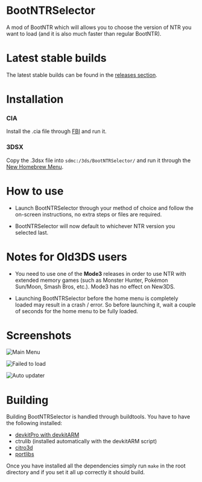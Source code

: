 # BootNTRSelector
A mod of BootNTR which will allows you to choose the version of NTR you want to load (and it is also much faster than regular BootNTR).

# Latest stable builds
The latest stable builds can be found in the [releases section](https://github.com/lolololoololol194/Yuza/releases).

# Installation
### CIA
Install the .cia file through [FBI](https://github.com/Steveice10/FBI) and run it.

### 3DSX
Copy the .3dsx file into `sdmc:/3ds/BootNTRSelector/` and run it through the [New Homebrew Menu](https://github.com/fincs/new-hbmenu).

# How to use
- Launch BootNTRSelector through your method of choice and follow the on-screen instructions, no extra steps or files are required.

- BootNTRSelector will now default to whichever NTR version you selected last.

# Notes for Old3DS users
- You need to use one of the **Mode3** releases in order to use NTR with extended memory games (such as Monster Hunter, Pokémon Sun/Moon, Smash Bros, etc.). Mode3 has no effect on New3DS.

- Launching BootNTRSelector before the home menu is completely loaded may result in a crash / error. So before launching it, wait a couple of seconds for the home menu to be fully loaded.

# Screenshots
![Main Menu](https://imgur.com/EWuJOLV.png)

![Failed to load](https://i.imgur.com/8LYUJXN.png)

![Auto updater](https://i.imgur.com/7a3Wjzw.png)

# Building
Building BootNTRSelector is handled through buildtools. You have to have the following installed:
- [devkitPro with devkitARM](https://sourceforge.net/projects/devkitpro/files/Automated%20Installer/)
- ctrulib (installed automatically with the devkitARM script)
- [citro3d](https://github.com/fincs/citro3d)
- [portlibs](https://github.com/devkitPro/3ds_portlibs)

Once you have installed all the dependencies simply run `make` in the root directory and if you set it all up correctly it should build.
